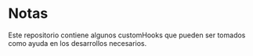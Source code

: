 # Notas

Este repositorio contiene algunos customHooks que pueden ser tomados como ayuda en los desarrollos necesarios.
